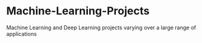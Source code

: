 # Machine-Learning-Projects
Machine Learning and Deep Learning projects varying over a large range of applications
